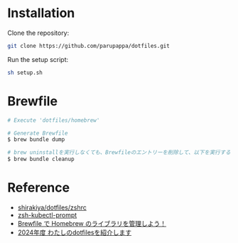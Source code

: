 # Installation
Clone the repository:
```sh
git clone https://github.com/parupappa/dotfiles.git
```

Run the setup script:
```sh
sh setup.sh
```

# Brewfile
```bash
# Execute 'dotfiles/homebrew'

# Generate Brewfile
$ brew bundle dump

# brew uninstallを実行しなくても、Brewfileのエントリーを削除して、以下を実行する
$ brew bundle cleanup
```

# Reference
- [shirakiya/dotfiles/zshrc](https://github.com/shirakiya/dotfiles/blob/main/zshrc)
- [zsh-kubectl-prompt](https://github.com/superbrothers/zsh-kubectl-prompt)
- [Brewfile で Homebrew のライブラリを管理しよう！](https://kakakakakku.hatenablog.com/entry/2020/09/17/124653)
- [2024年度 わたしのdotfilesを紹介します](https://zenn.dev/smartcamp/articles/f20a72910bde40#%E3%81%93%E3%82%8C%E3%81%AA%E3%81%AB%EF%BC%9F)